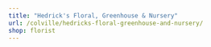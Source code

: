 ```yaml
---
title: "Hedrick's Floral, Greenhouse & Nursery"
url: /colville/hedricks-floral-greenhouse-and-nursery/
shop: florist
---
```

